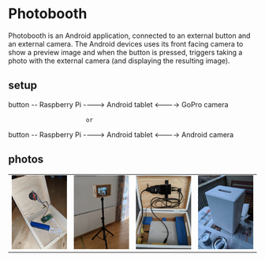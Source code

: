 # Photobooth

Photobooth is an Android application, connected to an external button and an external camera. The Android devices uses its front facing camera to show a preview image and when the button is pressed, triggers taking a photo with the external camera (and displaying the resulting image).

## setup ##

button -- Raspberry Pi ----> Android tablet <----> GoPro camera

                          or
                          
button -- Raspberry Pi ----> Android tablet <----> Android camera

## photos ##


<table sytle="border: 0px;">
<tr>
<td><img width="200px" src="photos/trigger.jpg" /></td>
<td><img width="200px" src="photos/box_tablet.jpg" /></td>
<td><img width="200px" src="photos/power_supply.jpg" /></td>
<td><img width="200px" src="photos/painted.jpg" /></td>
</tr>
</table>
